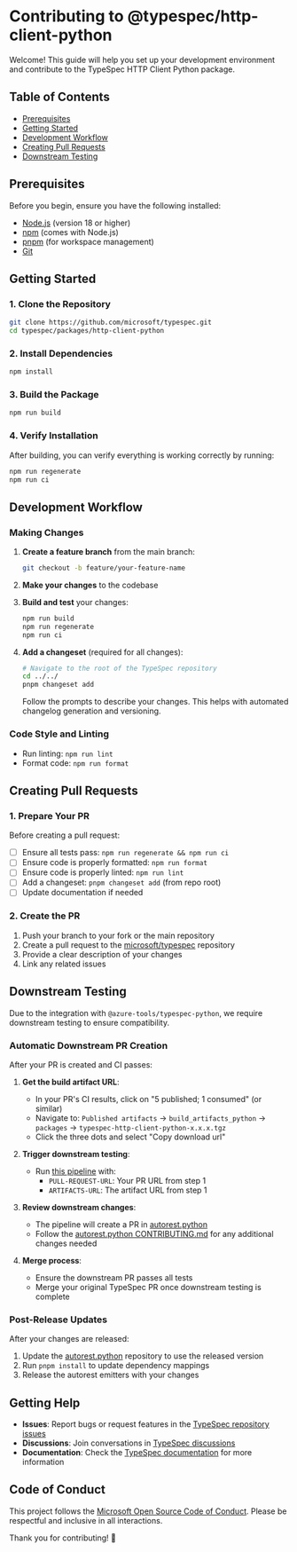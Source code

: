 # Contributing to @typespec/http-client-python

Welcome! This guide will help you set up your development environment and contribute to the TypeSpec HTTP Client Python package.

## Table of Contents

- [Prerequisites](#prerequisites)
- [Getting Started](#getting-started)
- [Development Workflow](#development-workflow)
- [Creating Pull Requests](#creating-pull-requests)
- [Downstream Testing](#downstream-testing)

## Prerequisites

Before you begin, ensure you have the following installed:

- [Node.js](https://nodejs.org/) (version 18 or higher)
- [npm](https://www.npmjs.com/) (comes with Node.js)
- [pnpm](https://pnpm.io/) (for workspace management)
- [Git](https://git-scm.com/)

## Getting Started

### 1. Clone the Repository

```bash
git clone https://github.com/microsoft/typespec.git
cd typespec/packages/http-client-python
```

### 2. Install Dependencies

```bash
npm install
```

### 3. Build the Package

```bash
npm run build
```

### 4. Verify Installation

After building, you can verify everything is working correctly by running:

```bash
npm run regenerate
npm run ci
```

## Development Workflow

### Making Changes

1. **Create a feature branch** from the main branch:

   ```bash
   git checkout -b feature/your-feature-name
   ```

2. **Make your changes** to the codebase

3. **Build and test** your changes:

   ```bash
   npm run build
   npm run regenerate
   npm run ci
   ```

4. **Add a changeset** (required for all changes):

   ```bash
   # Navigate to the root of the TypeSpec repository
   cd ../../
   pnpm changeset add
   ```

   Follow the prompts to describe your changes. This helps with automated changelog generation and versioning.

### Code Style and Linting

- Run linting: `npm run lint`
- Format code: `npm run format`

## Creating Pull Requests

### 1. Prepare Your PR

Before creating a pull request:

- [ ] Ensure all tests pass: `npm run regenerate && npm run ci`
- [ ] Ensure code is properly formatted: `npm run format`
- [ ] Ensure code is properly linted: `npm run lint`
- [ ] Add a changeset: `pnpm changeset add` (from repo root)
- [ ] Update documentation if needed

### 2. Create the PR

1. Push your branch to your fork or the main repository
2. Create a pull request to the [microsoft/typespec](https://github.com/microsoft/typespec) repository
3. Provide a clear description of your changes
4. Link any related issues

## Downstream Testing

Due to the integration with `@azure-tools/typespec-python`, we require downstream testing to ensure compatibility.

### Automatic Downstream PR Creation

After your PR is created and CI passes:

1. **Get the build artifact URL**:

   - In your PR's CI results, click on "5 published; 1 consumed" (or similar)
   - Navigate to: `Published artifacts` → `build_artifacts_python` → `packages` → `typespec-http-client-python-x.x.x.tgz`
   - Click the three dots and select "Copy download url"

2. **Trigger downstream testing**:

   - Run [this pipeline](https://dev.azure.com/azure-sdk/internal/_build/results?buildId=4278466&view=results) with:
     - `PULL-REQUEST-URL`: Your PR URL from step 1
     - `ARTIFACTS-URL`: The artifact URL from step 1

3. **Review downstream changes**:

   - The pipeline will create a PR in [autorest.python](https://github.com/Azure/autorest.python)
   - Follow the [autorest.python CONTRIBUTING.md](https://github.com/Azure/autorest.python/blob/main/CONTRIBUTING.md) for any additional changes needed

4. **Merge process**:
   - Ensure the downstream PR passes all tests
   - Merge your original TypeSpec PR once downstream testing is complete

### Post-Release Updates

After your changes are released:

1. Update the [autorest.python](https://github.com/Azure/autorest.python) repository to use the released version
2. Run `pnpm install` to update dependency mappings
3. Release the autorest emitters with your changes

## Getting Help

- **Issues**: Report bugs or request features in the [TypeSpec repository issues](https://github.com/microsoft/typespec/issues)
- **Discussions**: Join conversations in [TypeSpec discussions](https://github.com/microsoft/typespec/discussions)
- **Documentation**: Check the [TypeSpec documentation](https://typespec.io/) for more information

## Code of Conduct

This project follows the [Microsoft Open Source Code of Conduct](https://opensource.microsoft.com/codeofconduct/). Please be respectful and inclusive in all interactions.

Thank you for contributing! 🎉
